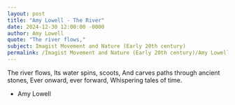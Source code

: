 ```yaml
---
layout: post
title: "Amy Lowell - The River"
date: 2024-12-30 12:00:00 -0000
author: Amy Lowell
quote: "The river flows,"
subject: Imagist Movement and Nature (Early 20th century)
permalink: /Imagist Movement and Nature (Early 20th century)/Amy Lowell/Amy Lowell - The River
---
```


The river flows,
Its water spins, scoots,
And carves paths through ancient stones,
Ever onward, ever forward,
Whispering tales of time.

- Amy Lowell
